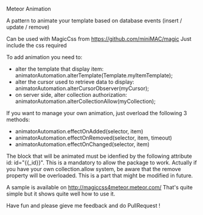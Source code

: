 Meteor Animation

A pattern to animate your template based on database events (insert / update / remove)

Can be used with MagicCss from https://github.com/miniMAC/magic
Just include the css required

To add animation you need to:
 * alter the template that display item: animatorAutomation.alterTemplate(Template.myItemTemplate);
 * alter the cursor used to retrieve data to display: animatorAutomation.alterCursorObserver(myCursor);
 * on server side, alter collection authorization: animatorAutomation.alterCollectionAllow(myCollection);

If you want to manage your own animation, just overload the following 3 methods:
 * animatorAutomation.effectOnAdded(selector, item)
 * animatorAutomation.effectOnRemoved(selector, item, timeout)
 * animatorAutomation.effectOnChanged(selector, item)

The block that will be animated must be idenfied by the following attribute id: id="{{_id}}". This is a mandatory to allow the package to work.
Actually if you have your own collection.allow system, be aware that the remove property will be overloaded. This is a part that might be modified in future.

A sample is available on http://magiccss4meteor.meteor.com/
That's quite simple but it shows quite well how to use it.

Have fun and please gieve me feedback and do PullRequest !
